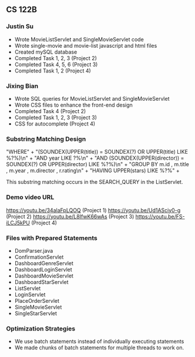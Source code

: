 ## CS 122B

### Justin Su
- Wrote MovieListServlet and SingleMovieServlet code
- Wrote single-movie and movie-list javascript and html files
- Created mySQL database
- Completed Task 1, 2, 3 (Project 2)
- Completed Task 4, 5, 6 (Project 3)
- Completed Task 1, 2 (Project 4)

### Jixing Bian
- Wrote SQL queries for MovieListServlet and SingleMovieServlet
- Wrote CSS files to enhance the front-end design
- Completed Task 4 (Project 2)
- Completed Task 1, 2, 3 (Project 3)
- CSS for autocomplete (Project 4)

### Substring Matching Design
"WHERE" +
"(SOUNDEX(UPPER(title)) = SOUNDEX(?) OR UPPER(title) LIKE %?%)\n" +
"AND year LIKE ?%\n" +
"AND (SOUNDEX(UPPER(director)) = SOUNDEX(?) OR UPPER(director) LIKE %?%)\n" +
"GROUP BY m.id , m.title , m.year , m.director , r.rating\n" +
"HAVING UPPER(stars) LIKE %?%" +

This substring matching occurs in the SEARCH_QUERY in the ListServlet.

### Demo video URL
https://youtu.be/34alaFpLQOQ (Project 1)
https://youtu.be/Ud1ASciy0-g (Project 2)
https://youtu.be/L8IfwK66wAs (Project 3)
https://youtu.be/FS-iLCJ5kPU (Project 4)

### Files with Prepared Statements
- DomParser.java
- ConfirmationServlet
- DashboardGenreServlet
- DashboardLoginServlet
- DashboardMovieServlet
- DashboardStarServlet
- ListServlet
- LoginServlet
- PlaceOrderServlet
- SingleMovieServlet
- SingleStarServlet

### Optimization Strategies
- We use batch statements instead of individually executing statements
- We made chunks of batch statements for multiple threads to work on.
